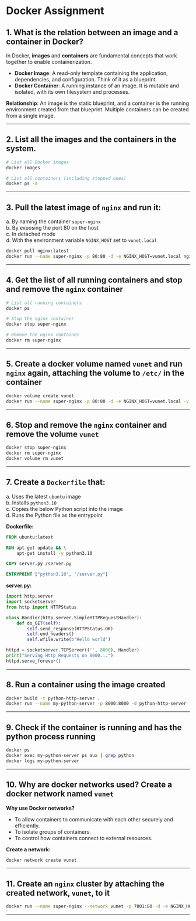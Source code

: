 # Docker Assignment

## 1. What is the relation between an image and a container in Docker?

In Docker, **images** and **containers** are fundamental concepts that work together to enable containerization.

- **Docker Image**: A read-only template containing the application, dependencies, and configuration. Think of it as a blueprint.
- **Docker Container**: A running instance of an image. It is mutable and isolated, with its own filesystem and processes.

**Relationship**: An image is the static blueprint, and a container is the running environment created from that blueprint. Multiple containers can be created from a single image.

---

## 2. List all the images and the containers in the system.

```bash
# List all Docker images
docker images

# List all containers (including stopped ones)
docker ps -a
```

---

## 3. Pull the latest image of `nginx` and run it:

a. By naming the container `super-nginx`  
b. By exposing the port 80 on the host  
c. In detached mode  
d. With the environment variable `NGINX_HOST` set to `vunet.local`

```bash
docker pull nginx:latest
docker run --name super-nginx -p 80:80 -d -e NGINX_HOST=vunet.local nginx:latest
```

---

## 4. Get the list of all running containers and stop and remove the `nginx` container

```bash
# List all running containers
docker ps

# Stop the nginx container
docker stop super-nginx

# Remove the nginx container
docker rm super-nginx
```

---

## 5. Create a docker volume named `vunet` and run `nginx` again, attaching the volume to `/etc/` in the container

```bash
docker volume create vunet
docker run --name super-nginx -p 80:80 -d -e NGINX_HOST=vunet.local -v vunet:/etc/ nginx:latest
```

---

## 6. Stop and remove the `nginx` container and remove the volume `vunet`

```bash
docker stop super-nginx
docker rm super-nginx
docker volume rm vunet
```

---

## 7. Create a `Dockerfile` that:

a. Uses the latest `ubuntu` image  
b. Installs `python3.10`  
c. Copies the below Python script into the image  
d. Runs the Python file as the entrypoint

**Dockerfile:**
```Dockerfile
FROM ubuntu:latest

RUN apt-get update && \
    apt-get install -y python3.10

COPY server.py /server.py

ENTRYPOINT ["python3.10", "/server.py"]
```

**server.py:**
```python
import http.server
import socketserver
from http import HTTPStatus

class Handler(http.server.SimpleHTTPRequestHandler):
    def do_GET(self):
        self.send_response(HTTPStatus.OK)
        self.end_headers()
        self.wfile.write(b'Hello world')

httpd = socketserver.TCPServer(('', 8000), Handler)
print("Serving Http Requests on 8000...")
httpd.serve_forever()
```

---

## 8. Run a container using the image created

```bash
docker build -t python-http-server .
docker run --name my-python-server -p 8000:8000 -d python-http-server
```

---

## 9. Check if the container is running and has the python process running

```bash
docker ps
docker exec my-python-server ps aux | grep python
docker logs my-python-server 
```

---

## 10. Why are docker networks used? Create a docker network named `vunet`

**Why use Docker networks?**
- To allow containers to communicate with each other securely and efficiently.
- To isolate groups of containers.
- To control how containers connect to external resources.

**Create a network:**
```bash
docker network create vunet
```

---

## 11. Create an `nginx` cluster by attaching the created network, `vunet`, to it

```bash
docker run --name super-nginx --network vunet -p 7001:80 -d -e NGINX_HOST=vunet.local nginx:latest
```

---
